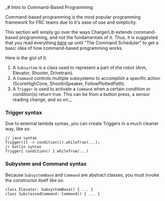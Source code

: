 _# Intro to Command-Based Programming

Command-based programming is the most popular programming framework for FRC teams
due to it's ease of use and simplicity. 

This section will simply go over the ways ChargerLib extends command-based programming,
and not the fundamentals of it. Thus, it is suggested that you read everything 
[here](https://docs.wpilib.org/en/stable/docs/software/commandbased/index.html)
up until "The Command Scheduler" to get a basic idea of how command-based programming works.

Here is the gist of it:

1. A ```Subsystem``` is a class used to represent a part of the robot
(Arm, Elevator, Shooter, Drivetrain). 
2. A ```Command``` controls multiple subsystems to accomplish a specific action
(ScoreHighCone, ShootInSpeaker, FollowPlottedPath).
3. A ```Trigger``` is used to activate a ```Command``` when a certain condition or
condition(s) return true. This can be from a button press, a sensor reading change,
and so on._

### Trigger syntax

Due to external lambda syntax, you can create Triggers in a much cleaner way, like so:
```
// java syntax
Trigger(() -> condition()).whileTrue(...);
// kotlin syntax
Trigger{ condition() }.whileTrue(...)
```

### Subystem and Command syntax

Because ```SubsystemBase``` and ```Command``` are abstract classes, 
you must invoke the constructor itself like so:
```
class Elevator: SubsystemBase() { ... }
class SubclassedCommand: Command() { ... }
```
